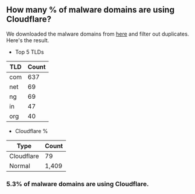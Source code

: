 ## How many % of malware domains are using Cloudflare?


We downloaded the malware domains from [here](https://urlhaus.abuse.ch) and filter out duplicates.
Here's the result.


[//]: # (start replacement)


- Top 5 TLDs

| TLD | Count |
| --- | --- |
| com | 637 |
| net | 69 |
| ng | 69 |
| in | 47 |
| org | 40 |


- Cloudflare %

| Type | Count |
| --- | --- |
| Cloudflare | 79 |
| Normal | 1,409 |


### 5.3% of malware domains are using Cloudflare.